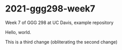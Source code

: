 # 2021-ggg298-week7
Week 7 of GGG 298 at UC Davis, example repository

Hello, world.

This is a third change (obliterating the second change)

